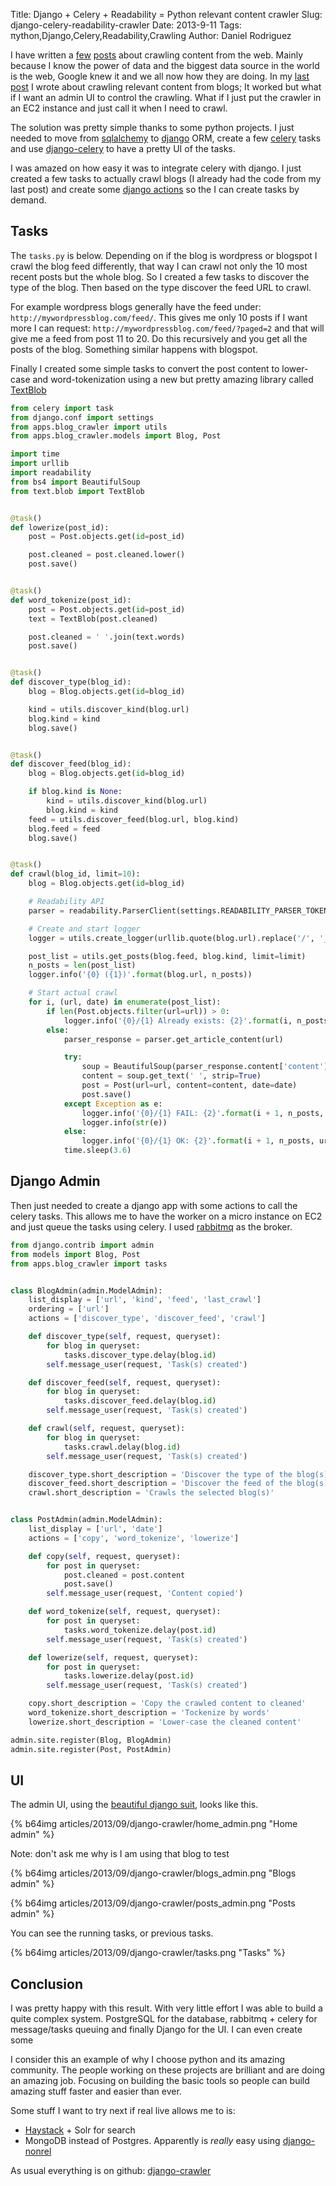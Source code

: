 Title: Django + Celery + Readability = Python relevant content crawler
Slug: django-celery-readability-crawler
Date: 2013-9-11
Tags: πython,Django,Celery,Readability,Crawling
Author: Daniel Rodriguez

I have written a [few]({filename}../../08/relevant-content-blog-crawler.ipynb) [posts]({filename}../../04/nba-scraping-data.md)
about crawling content from the web. Mainly because I know the power of data
and the biggest data source in the world is the web, Google knew it and we all now how they are
doing. In my [last post]({filename}../../08/relevant-content-blog-crawler.ipynb) I wrote about crawling relevant content
from blogs; It worked but what if I want an admin UI to control the crawling. What if I just put
the crawler in an EC2 instance and just call it when I need to crawl.

The solution was pretty simple thanks to some python projects.
I just needed to move from [sqlalchemy](http://www.sqlalchemy.org/) to
[django](https://docs.djangoproject.com/en/1.5/) ORM, create a few [celery](http://celeryproject.org/) tasks
and use [django-celery](https://github.com/celery/django-celery/) to have a pretty UI of the tasks.

I was amazed on how easy it was to integrate celery with django. I just created a few tasks to
actually crawl blogs (I already had the code from my last post) and create some
[django actions](https://docs.djangoproject.com/en/dev/ref/contrib/admin/actions/) so the I can create
tasks by demand.

## Tasks

The `tasks.py` is below. Depending on if the blog is wordpress or blogspot I crawl the blog feed
differently, that way I can crawl not only the 10 most recent posts but the whole blog. So I created a few tasks
to discover the type of the blog. Then based on the type discover the feed URL to crawl.

For example wordpress blogs generally have the feed under: `http://mywordpressblog.com/feed/`.
This gives me only 10 posts if I want more I can request: `http://mywordpressblog.com/feed/?paged=2`
and that will give me a feed from post 11 to 20. Do this recursively and you get all the posts of the blog.
Something similar happens with blogspot.

Finally I created some simple tasks to convert the post content to lower-case and word-tokenization using
a new but pretty amazing library called [TextBlob](https://github.com/sloria/TextBlob)

```python
from celery import task
from django.conf import settings
from apps.blog_crawler import utils
from apps.blog_crawler.models import Blog, Post

import time
import urllib
import readability
from bs4 import BeautifulSoup
from text.blob import TextBlob


@task()
def lowerize(post_id):
    post = Post.objects.get(id=post_id)

    post.cleaned = post.cleaned.lower()
    post.save()


@task()
def word_tokenize(post_id):
    post = Post.objects.get(id=post_id)
    text = TextBlob(post.cleaned)

    post.cleaned = ' '.join(text.words)
    post.save()


@task()
def discover_type(blog_id):
    blog = Blog.objects.get(id=blog_id)

    kind = utils.discover_kind(blog.url)
    blog.kind = kind
    blog.save()


@task()
def discover_feed(blog_id):
    blog = Blog.objects.get(id=blog_id)

    if blog.kind is None:
        kind = utils.discover_kind(blog.url)
        blog.kind = kind
    feed = utils.discover_feed(blog.url, blog.kind)
    blog.feed = feed
    blog.save()


@task()
def crawl(blog_id, limit=10):
    blog = Blog.objects.get(id=blog_id)

    # Readability API
    parser = readability.ParserClient(settings.READABILITY_PARSER_TOKEN)

    # Create and start logger
    logger = utils.create_logger(urllib.quote(blog.url).replace('/', '_'))

    post_list = utils.get_posts(blog.feed, blog.kind, limit=limit)
    n_posts = len(post_list)
    logger.info('{0} ({1})'.format(blog.url, n_posts))

    # Start actual crawl
    for i, (url, date) in enumerate(post_list):
        if len(Post.objects.filter(url=url)) > 0:
            logger.info('{0}/{1} Already exists: {2}'.format(i, n_posts, url))
        else:
            parser_response = parser.get_article_content(url)

            try:
                soup = BeautifulSoup(parser_response.content['content'])
                content = soup.get_text(' ', strip=True)
                post = Post(url=url, content=content, date=date)
                post.save()
            except Exception as e:
                logger.info('{0}/{1} FAIL: {2}'.format(i + 1, n_posts, url))
                logger.info(str(e))
            else:
                logger.info('{0}/{1} OK: {2}'.format(i + 1, n_posts, url))
            time.sleep(3.6)
```

## Django Admin

Then just needed to create a django app with some actions to call the celery tasks. This allows me to have the
worker on a micro instance on EC2 and just queue the tasks using celery.
I used [rabbitmq](http://www.rabbitmq.com/) as the broker.

```python
from django.contrib import admin
from models import Blog, Post
from apps.blog_crawler import tasks


class BlogAdmin(admin.ModelAdmin):
    list_display = ['url', 'kind', 'feed', 'last_crawl']
    ordering = ['url']
    actions = ['discover_type', 'discover_feed', 'crawl']

    def discover_type(self, request, queryset):
        for blog in queryset:
            tasks.discover_type.delay(blog.id)
        self.message_user(request, 'Task(s) created')

    def discover_feed(self, request, queryset):
        for blog in queryset:
            tasks.discover_feed.delay(blog.id)
        self.message_user(request, 'Task(s) created')

    def crawl(self, request, queryset):
        for blog in queryset:
            tasks.crawl.delay(blog.id)
        self.message_user(request, 'Task(s) created')

    discover_type.short_description = 'Discover the type of the blog(s)'
    discover_feed.short_description = 'Discover the feed of the blog(s)'
    crawl.short_description = 'Crawls the selected blog(s)'


class PostAdmin(admin.ModelAdmin):
    list_display = ['url', 'date']
    actions = ['copy', 'word_tokenize', 'lowerize']

    def copy(self, request, queryset):
        for post in queryset:
            post.cleaned = post.content
            post.save()
        self.message_user(request, 'Content copied')

    def word_tokenize(self, request, queryset):
        for post in queryset:
            tasks.word_tokenize.delay(post.id)
        self.message_user(request, 'Task(s) created')

    def lowerize(self, request, queryset):
        for post in queryset:
            tasks.lowerize.delay(post.id)
        self.message_user(request, 'Task(s) created')

    copy.short_description = 'Copy the crawled content to cleaned'
    word_tokenize.short_description = 'Tockenize by words'
    lowerize.short_description = 'Lower-case the cleaned content'

admin.site.register(Blog, BlogAdmin)
admin.site.register(Post, PostAdmin)
```

## UI

The admin UI, using the [beautiful django suit](http://djangosuit.com/), looks like this.

{% b64img articles/2013/09/django-crawler/home_admin.png "Home admin" %}

Note: don't ask me why is I am using that blog to test

{% b64img articles/2013/09/django-crawler/blogs_admin.png "Blogs admin" %}

{% b64img articles/2013/09/django-crawler/posts_admin.png "Posts admin" %}

You can see the running tasks, or previous tasks.

{% b64img articles/2013/09/django-crawler/tasks.png "Tasks" %}

## Conclusion

I was pretty happy with this result. With very little effort I was able to build a quite complex
system. PostgreSQL for the database, rabbitmq + celery for message/tasks queuing and finally
Django for the UI. I can even create some

I consider this an example of why I choose python and its amazing community. The people working on
these projects are brilliant and are doing an amazing job. Focusing on building the basic tools so
people can build amazing stuff faster and easier than ever.

Some stuff I want to try next if real live allows me to is:

* [Haystack](http://haystacksearch.org/) + Solr for search
* MongoDB instead of Postgres. Apparently is *really* easy using [django-nonrel](https://github.com/django-nonrel/mongodb-engine)

As usual everything is on github: [django-crawler](https://github.com/danielfrg/django_crawler)
